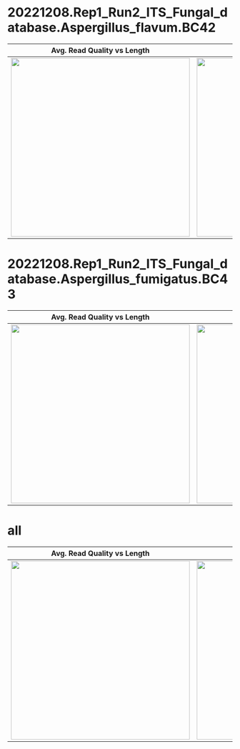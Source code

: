 # 20221208.Rep1_Run2_ITS_Fungal_database.Aspergillus_flavum.BC42
| Avg. Read Quality vs Length | Base Quality by Position |
| -- | -- |
<img src="../output/subset/QC/raw_reads/20221208.Rep1_Run2_ITS_Fungal_database.Aspergillus_flavum.BC42/nanoplot/LengthvsQualityScatterPlot_dot.png"  width="400" /> | <img src="../output/subset/QC/raw_reads/20221208.Rep1_Run2_ITS_Fungal_database.Aspergillus_flavum.BC42/qualityProfile/20221208.Rep1_Run2_ITS_Fungal_database.Aspergillus_flavum.BC42.png" width="400"  /> |
# 20221208.Rep1_Run2_ITS_Fungal_database.Aspergillus_fumigatus.BC43
| Avg. Read Quality vs Length | Base Quality by Position |
| -- | -- |
<img src="../output/subset/QC/raw_reads/20221208.Rep1_Run2_ITS_Fungal_database.Aspergillus_fumigatus.BC43/nanoplot/LengthvsQualityScatterPlot_dot.png"  width="400" /> | <img src="../output/subset/QC/raw_reads/20221208.Rep1_Run2_ITS_Fungal_database.Aspergillus_fumigatus.BC43/qualityProfile/20221208.Rep1_Run2_ITS_Fungal_database.Aspergillus_fumigatus.BC43.png" width="400"  /> |
# all
| Avg. Read Quality vs Length | Base Quality by Position |
| -- | -- |
<img src="../output/subset/QC/raw_reads/all/nanoplot/LengthvsQualityScatterPlot_dot.png"  width="400" /> | <img src="../output/subset/QC/raw_reads/all/qualityProfile/all.png" width="400"  /> |
